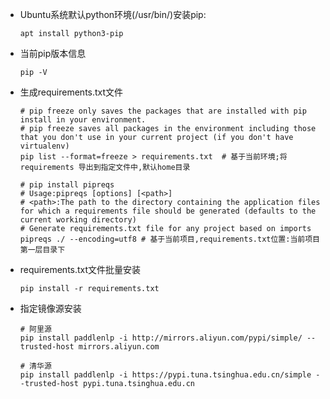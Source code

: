 * Ubuntu系统默认python环境(/usr/bin/)安装pip:
    ```shell
    apt install python3-pip
    ```

* 当前pip版本信息
    ```shell
    pip -V
    ```

* 生成requirements.txt文件
    ```shell
    # pip freeze only saves the packages that are installed with pip install in your environment.
    # pip freeze saves all packages in the environment including those that you don't use in your current project (if you don't have virtualenv)
    pip list --format=freeze > requirements.txt  # 基于当前环境;将requirements 导出到指定文件中,默认home目录
    
    # pip install pipreqs
    # Usage:pipreqs [options] [<path>]
    # <path>:The path to the directory containing the application files for which a requirements file should be generated (defaults to the current working directory)
    # Generate requirements.txt file for any project based on imports
    pipreqs ./ --encoding=utf8 # 基于当前项目,requirements.txt位置:当前项目第一层目录下
    ```

* requirements.txt文件批量安装
    ```shell
    pip install -r requirements.txt
    ``` 

* 指定镜像源安装
    ```shell
    # 阿里源
    pip install paddlenlp -i http://mirrors.aliyun.com/pypi/simple/ --trusted-host mirrors.aliyun.com
    
    # 清华源
    pip install paddlenlp -i https://pypi.tuna.tsinghua.edu.cn/simple --trusted-host pypi.tuna.tsinghua.edu.cn
    ```